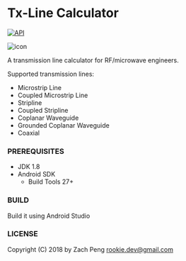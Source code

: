 Tx-Line Calculator
================

[![API](https://img.shields.io/badge/API-21%2B-brightgreen.svg?style=flat)](https://android-arsenal.com/api?level=21)



![icon](https://raw.githubusercontent.com/rookiepeng/Tx-Line-Calculator/blob/master/app/src/main/res/mipmap-xxxhdpi/ic_launcher.png)

A transmission line calculator for RF/microwave engineers.  

Supported transmission lines:

 - Microstrip Line
 - Coupled Microstrip Line
 - Stripline
 - Coupled Stripline
 - Coplanar Waveguide
 - Grounded Coplanar Waveguide
 - Coaxial 

### PREREQUISITES

- JDK 1.8
- Android SDK
  - Build Tools 27+

### BUILD

Build it using Android Studio

### LICENSE

Copyright (C) 2018 by Zach Peng <rookie.dev@gmail.com>


